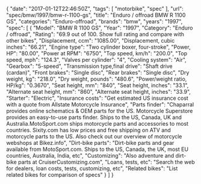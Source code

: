 {
    "date": "2017-01-12T22:46:50Z",
    "tags": [
        "motorbike",
        "spec"
    ],
    "url": "spec\/bmw\/1997\/bmw-r-1100-gs",
    "title": "Enduro \/ offroad BMW R 1100 GS",
    "categories": "Enduro-offroad",
    "brands": "bmw",
    "years": "1997",
    "spec": [
        {
            "Model": "BMW R 1100 GS",
            "Year": "1997",
            "Category": "Enduro \/ offroad",
            "Rating": "69.9 out of 100. Show full rating and compare with other bikes",
            "Displacement, ccm": "1085.00",
            "Displacement, cubic inches": "66.21",
            "Engine type": "Two cylinder boxer, four-stroke",
            "Power, HP": "80.00",
            "Power at RPM": "6750",
            "Top speed, km\/h": "200.0",
            "Top speed, mph": "124.3",
            "Valves per cylinder": "4",
            "Cooling system": "Air",
            "Gearbox": "5-speed",
            "Transmission type,final drive": "Shaft drive (cardan)",
            "Front brakes": "Single disc",
            "Rear brakes": "Single disc",
            "Dry weight, kg": "218.0",
            "Dry weight, pounds": "480.6",
            "Power\/weight ratio, HP\/kg": "0.3670",
            "Seat height, mm": "840",
            "Seat height, inches": "33.1",
            "Alternate seat height, mm": "860",
            "Alternate seat height, inches": "33.9",
            "Starter": "Electric",
            "Insurance costs": "Get estimated US insurance cost with a quote from Allstate Motorcycle Insurance",
            "Parts finder": "Chaparral provides online schematics & OEM parts for the US.   Motorcycle Superstore provides an easy-to-use parts finder. Ships to the US, Canada, UK and Australia.MotoSport.com ships motorcycle parts and accessories to most countries.    Sixity.com has low prices and free shipping on ATV and motorcycle parts to the US. Also check out our overview of motorcycle webshops at Bikez.info",
            "Dirt-bike parts": "Dirt-bike parts and gear available from MotoSport.com. Ships to the US, Canada, the UK, most EU countries, Australia, India, etc",
            "Customizing": "Also adventure and dirt-bike parts at CruiserCustomizing.com",
            "Loans, tests, etc": "Search the web for dealers, loan costs, tests, customizing, etc",
            "Related bikes": "List related bikes for comparison of specs"
        }
    ]
}